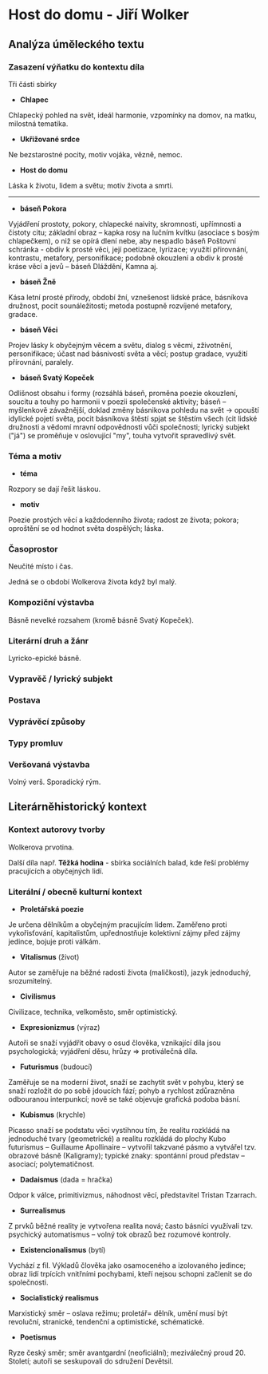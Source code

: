 # Host do domu - Jiří Wolker

## Analýza úměleckého textu

### Zasazení výňatku do kontextu díla

Tři části sbírky

- **Chlapec**

Chlapecký pohled na svět, ideál harmonie, vzpomínky na domov, na matku, milostná tematika.

- **Ukřižované srdce**

Ne bezstarostné pocity, motiv vojáka, vězně, nemoc.

- **Host do domu**

Láska k životu, lidem a světu; motiv života a smrti.

---

- **báseň Pokora**

Vyjádření prostoty, pokory, chlapecké naivity, skromnosti, upřímnosti a čistoty citu; základní obraz – kapka rosy na lučním kvítku (asociace s bosým chlapečkem), o niž se opírá dlení nebe, aby nespadlo
báseň Poštovní schránka - obdiv k prosté věci, její poetizace, lyrizace; využití přirovnání, kontrastu, metafory, personifikace; podobně okouzlení a obdiv k prosté kráse věcí a jevů – báseň Dláždění, Kamna aj.

- **báseň Žně**

Kása letní prosté přírody, období žní, vznešenost lidské práce, básníkova družnost, pocit sounáležitosti; metoda postupně rozvíjené metafory, gradace.

- **báseň Věci**

Projev lásky k obyčejným věcem a světu, dialog s věcmi, zživotnění, personifikace; účast nad básnivostí světa a věcí; postup gradace, využití přírovnání, paralely.

- **báseň Svatý Kopeček**

Odlišnost obsahu i formy (rozsáhlá báseň, proměna poezie okouzlení, soucitu a touhy po harmonii v poezii společenské aktivity; báseň – myšlenkově závažnější, doklad změny básnikova pohledu na svět -> opouští idylické pojetí světa, pocit básníkova štěstí spjat se štěstím všech (cit lidské družnosti a vědomí mravní odpovědnosti vůči společnosti; lyrický subjekt ("já") se proměňuje v oslovující "my", touha vytvořit spravedlivý svět.

### Téma a motiv

- **téma**

Rozpory se dají řešit láskou.

- **motiv**

Poezie prostých věcí a každodenního života; radost ze života; pokora; oproštění se od hodnot světa dospělých; láska.

### Časoprostor

Neučité místo i čas. 

Jedná se o období Wolkerova života když byl malý.

### Kompoziční výstavba

Básně nevelké rozsahem (kromě básně Svatý Kopeček).

### Literární druh a žánr

Lyricko-epické básně.

### Vypravěč / lyrický subjekt

### Postava

### Vyprávěcí způsoby

### Typy promluv

### Veršovaná výstavba

Volný verš. Sporadický rým.

## Literárněhistorický kontext

### Kontext autorovy tvorby

Wolkerova prvotina.

Další díla např. **Těžká hodina** - sbírka sociálních balad, kde řeší problémy pracujících a obyčejných lidí.

### Literální / obecně kulturní kontext

- **Proletářská poezie**

Je určena dělníkům a obyčejným pracujícím lidem. Zaměřeno proti vykořisťování, kapitalistům, upřednostňuje kolektivní zájmy před zájmy jedince, bojuje proti válkám.

- **Vitalismus** (život)

Autor se zaměřuje na běžné radosti života (maličkosti), jazyk jednoduchý, srozumitelný.

- **Civilismus**

Civilizace, technika, velkoměsto, směr optimistický.

- **Expresionizmus** (výraz)

Autoři se snaží vyjádřit obavy o osud člověka, vznikající díla jsou psychologická; vyjádření děsu, hrůzy => protiválečná díla.

- **Futurismus** (budoucí)

Zaměřuje se na moderní život, snaží se zachytit svět v pohybu, který se snaží rozložit do po sobě jdoucích fází; pohyb a rychlost zdůrazněna odbouranou interpunkcí; nově se také objevuje grafická podoba básní.

- **Kubismus** (krychle)

Picasso snaží se podstatu věci vystihnou tím, že realitu rozkládá na jednoduché tvary (geometrické) a realitu rozkládá do plochy
Kubo futurismus – Guillaume Apollinaire – vytvořil takzvané pásmo a vytvářel tzv. obrazové básně (Kaligramy); typické znaky: spontánní proud představ – asociací; polytematičnost.

- **Dadaismus** (dada = hračka)

Odpor k válce, primitivizmus, náhodnost věcí, představitel Tristan Tzarrach.

- **Surrealismus**

Z prvků běžné reality je vytvořena realita nová; často básníci využívali tzv. psychický automatismus – volný tok obrazů bez rozumové kontroly.

- **Existencionalismus** (bytí)

Vychází z fil. Výkladů člověka  jako osamoceného a izolovaného jedince; obraz lidí trpících vnitřními pochybami, kteří  nejsou schopni začlenit se do společnosti.

- **Socialistický realismus**

Marxistický směr – oslava režimu; proletář= dělník, umění musí být revoluční, stranické, tendenční a optimistické, schématické.

- **Poetismus**

Ryze český směr; směr avantgardní (neoficiální); meziválečný proud 20. Století; autoři se seskupovali do sdružení Devětsil.
